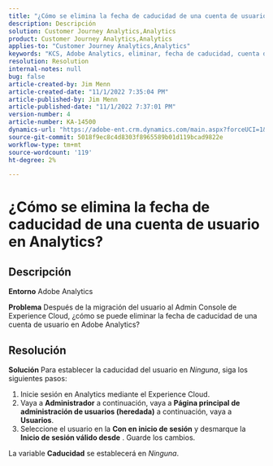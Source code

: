 ```yaml
---
title: "¿Cómo se elimina la fecha de caducidad de una cuenta de usuario en Analytics?"
description: Descripción
solution: Customer Journey Analytics,Analytics
product: Customer Journey Analytics,Analytics
applies-to: "Customer Journey Analytics,Analytics"
keywords: "KCS, Adobe Analytics, eliminar, fecha de caducidad, cuenta de usuario, Administración de usuarios de Analytics"
resolution: Resolution
internal-notes: null
bug: false
article-created-by: Jim Menn
article-created-date: "11/1/2022 7:35:04 PM"
article-published-by: Jim Menn
article-published-date: "11/1/2022 7:37:01 PM"
version-number: 4
article-number: KA-14500
dynamics-url: "https://adobe-ent.crm.dynamics.com/main.aspx?forceUCI=1&pagetype=entityrecord&etn=knowledgearticle&id=c5295f47-1c5a-ed11-9561-6045bd006a22"
source-git-commit: 5018f9ec8c4d8303f8965589b01d119bcad9822e
workflow-type: tm+mt
source-wordcount: '119'
ht-degree: 2%

---
```


# ¿Cómo se elimina la fecha de caducidad de una cuenta de usuario en Analytics?

## Descripción


<b>Entorno</b>
Adobe Analytics

<b>Problema</b>
Después de la migración del usuario al Admin Console de Experience Cloud, ¿cómo se puede eliminar la fecha de caducidad de una cuenta de usuario en Adobe Analytics?


## Resolución


<b>Solución</b>
Para establecer la caducidad del usuario en *Ninguna*, siga los siguientes pasos:

1. Inicie sesión en Analytics mediante el Experience Cloud.
2. Vaya a <b>Administrador</b> a continuación, vaya a <b>Página principal de administración de usuarios (heredada)</b> a continuación, vaya a <b>Usuarios</b>.
3. Seleccione el usuario en la <b>Con en inicio de sesión</b> y desmarque la <b>Inicio de sesión válido desde</b> . Guarde los cambios.


La variable <b>Caducidad</b> se establecerá en *Ninguna*.
